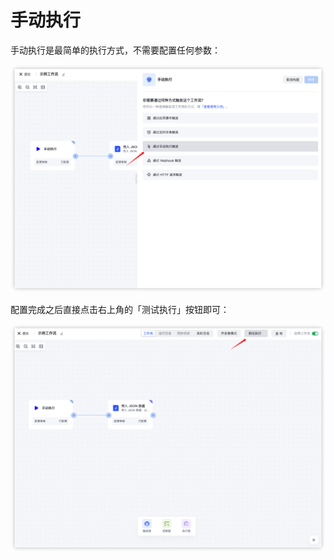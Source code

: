 # 手动执行

手动执行是最简单的执行方式，不需要配置任何参数：

![](../static/NpDpb0w3boggg9xNlXTcAhq8nRe.png)

配置完成之后直接点击右上角的「测试执行」按钮即可：

![](../static/GaSqb8n6Cog5oWxFVMuciUA8nzc.png)
